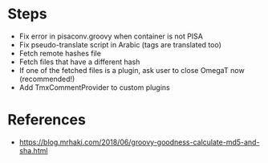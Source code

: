 # Steps

* Fix error in pisaconv.groovy when container is not PISA
* Fix pseudo-translate script in Arabic (tags are translated too)
* Fetch remote hashes file
* Fetch files that have a different hash
* If one of the fetched files is a plugin, ask user to close OmegaT now (recommended!)
* Add TmxCommentProvider to custom plugins

# References 

* https://blog.mrhaki.com/2018/06/groovy-goodness-calculate-md5-and-sha.html
